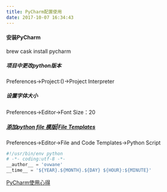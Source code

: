 ```yaml
---
title: PyCharm配置使用
date: 2017-10-07 16:34:43
---
```


#### 安装PyCharm
brew cask install pycharm

##### 项目中更改python版本

Preferences->Project:()->Project Interpreter

##### 设置字体大小
Preferences->Editor->Font
Size：20

##### [添加python file 模版](http://blog.csdn.net/oukohou/article/details/62039563)|[File Templates](https://www.jetbrains.com/help/pycharm/creating-and-editing-file-templates.html)
Preferences->Editor->File and Code Templates->Python Script

```python
#!/usr/bin/env python
# -*- coding:utf-8 -*-
__author__ = 'ovwane'
__time__ = '${YEAR}.${MONTH}.${DAY} ${HOUR}:${MINUTE}'
```


[PyCharm使用心得](https://segmentfault.com/a/1190000010855568)

